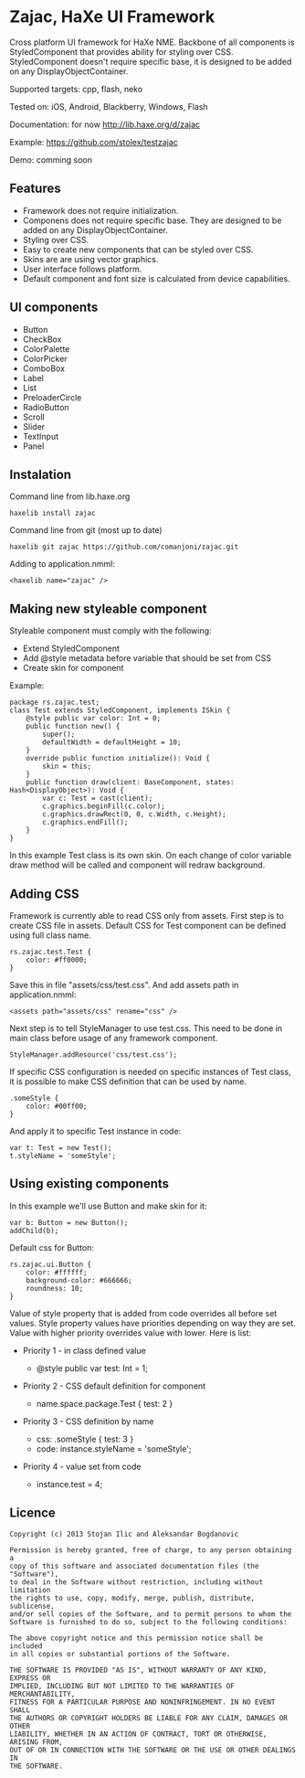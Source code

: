 Zajac, HaXe UI Framework
================================
Cross platform UI framework for HaXe NME. Backbone of all components
is StyledComponent that provides ability for styling over CSS.
StyledComponent doesn't require specific base, it is designed to
be added on any DisplayObjectContainer.

Supported targets: cpp, flash, neko

Tested on: iOS, Android, Blackberry, Windows, Flash

Documentation: for now http://lib.haxe.org/d/zajac

Example: https://github.com/stolex/testzajac

Demo: comming soon

Features
-------------------------
* Framework does not require initialization.
* Componens does not require specific base. They are designed to be added on any DisplayObjectContainer.
* Styling over CSS.
* Easy to create new components that can be styled over CSS.
* Skins are are using vector graphics.
* User interface follows platform.
* Default component and font size is calculated from device capabilities.

UI components
-------------------------
* Button
* CheckBox
* ColorPalette
* ColorPicker
* ComboBox
* Label
* List
* PreloaderCircle
* RadioButton
* Scroll
* Slider
* TextInput
* Panel

Instalation
-------------------------
Command line from lib.haxe.org

	haxelib install zajac

Command line from git (most up to date)

	haxelib git zajac https://github.com/comanjoni/zajac.git

Adding to application.nmml:

	<haxelib name="zajac" />
	
Making new styleable component
-------------------------
Styleable component must comply with the following:

* Extend StyledComponent
* Add @style metadata before variable that should be set from CSS
* Create skin for component

Example:

	package rs.zajac.test;
	class Test extends StyledComponent, implements ISkin {
		@style public var color: Int = 0;
		public function new() {
			super();
			defaultWidth = defaultHeight = 10;
		}
		override public function initialize(): Void {
			skin = this;
		}
		public function draw(client: BaseComponent, states: Hash<DisplayObject>): Void {
			var c: Test = cast(client);
			c.graphics.beginFill(c.color);
			c.graphics.drawRect(0, 0, c.Width, c.Height);
			c.graphics.endFill();
		}
	}

In this example Test class is its own skin. On each change of color variable
draw method will be called and component will redraw background.
	
Adding CSS
-------------------------
Framework is currently able to read CSS only from assets. First step is to
create CSS file in assets. Default CSS for Test component can be defined
using full class name.

	rs.zajac.test.Test {
		color: #ff0000;
	}

Save this in file "assets/css/test.css". And add assets path in application.nmml:

	<assets path="assets/css" rename="css" />

Next step is to tell StyleManager to use test.css. This need to be done in main 
class before usage of any framework component.
	
	StyleManager.addResource('css/test.css');

If specific CSS configuration is needed on specific instances of Test class, it is
possible to make CSS definition that can be used by name.

	.someStyle {
		color: #00ff00;
	}

And apply it to specific Test instance in code:

	var t: Test = new Test();
	t.styleName = 'someStyle';

Using existing components
-------------------------
In this example we'll use Button and make skin for it:

	var b: Button = new Button();
	addChild(b);

Default css for Button:

	rs.zajac.ui.Button {
		color: #ffffff;
		background-color: #666666;
		roundness: 10;
	}

Value of style property that is added from code overrides all before set values.
Style property values have priorities depending on way they are set. Value with
higher priority overrides value with lower. Here is list:

* Priority 1 - in class defined value
	* @style public var test: Int = 1;

* Priority 2 - CSS default definition for component
	* name.space.package.Test { test: 2 }
	
* Priority 3 - CSS definition by name
	* css: .someStyle { test: 3 }
	* code: instance.styleName = 'someStyle';
	
* Priority 4 - value set from code
	* instance.test = 4;

Licence
-------------------------
    Copyright (c) 2013 Stojan Ilic and Aleksandar Bogdanovic

    Permission is hereby granted, free of charge, to any person obtaining a 
    copy of this software and associated documentation files (the "Software"),
    to deal in the Software without restriction, including without limitation
    the rights to use, copy, modify, merge, publish, distribute, sublicense,
    and/or sell copies of the Software, and to permit persons to whom the
    Software is furnished to do so, subject to the following conditions:

    The above copyright notice and this permission notice shall be included
    in all copies or substantial portions of the Software.

    THE SOFTWARE IS PROVIDED "AS IS", WITHOUT WARRANTY OF ANY KIND, EXPRESS OR
    IMPLIED, INCLUDING BUT NOT LIMITED TO THE WARRANTIES OF MERCHANTABILITY,
    FITNESS FOR A PARTICULAR PURPOSE AND NONINFRINGEMENT. IN NO EVENT SHALL 
    THE AUTHORS OR COPYRIGHT HOLDERS BE LIABLE FOR ANY CLAIM, DAMAGES OR OTHER
    LIABILITY, WHETHER IN AN ACTION OF CONTRACT, TORT OR OTHERWISE, ARISING FROM,
    OUT OF OR IN CONNECTION WITH THE SOFTWARE OR THE USE OR OTHER DEALINGS IN
    THE SOFTWARE.
